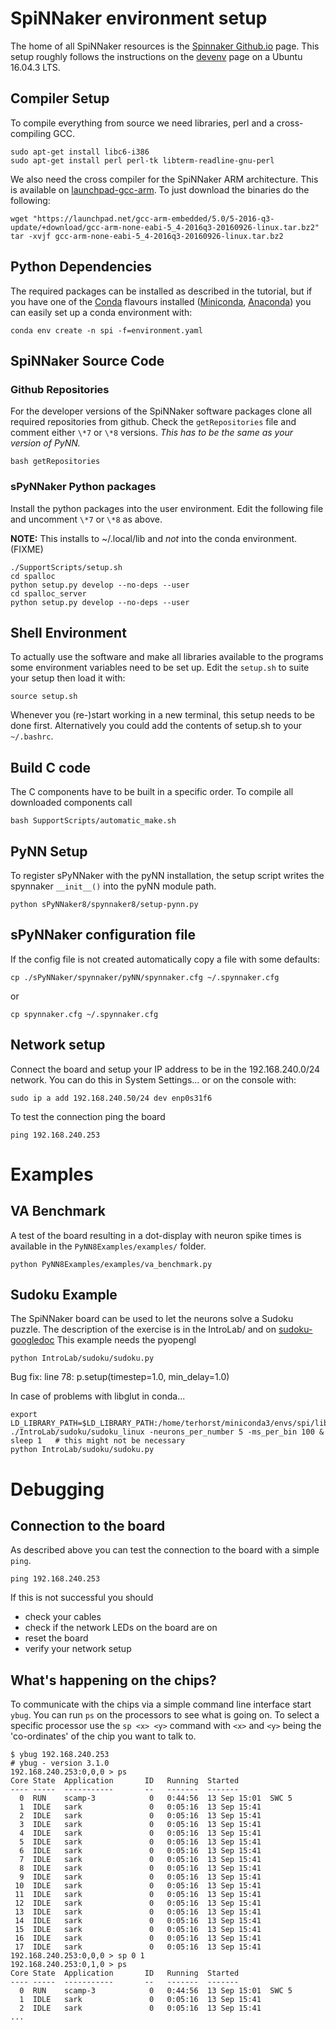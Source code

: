 
# SpiNNaker environment setup

   The home of all SpiNNaker resources is the [Spinnaker Github.io] page.  This
   setup roughly follows the instructions on the [devenv] page on a Ubuntu
   16.04.3 LTS.

   [Spinnaker Github.io]: http://spinnakermanchester.github.io/
   [devenv]: http://spinnakermanchester.github.io/development/devenv.html

## Compiler Setup

   To compile everything from source we need libraries, perl and a
   cross-compiling GCC.

    sudo apt-get install libc6-i386
    sudo apt-get install perl perl-tk libterm-readline-gnu-perl

   We also need the cross compiler for the SpiNNaker ARM architecture. This is
   available on [launchpad-gcc-arm]. To just download the binaries do the
   following:

    wget "https://launchpad.net/gcc-arm-embedded/5.0/5-2016-q3-update/+download/gcc-arm-none-eabi-5_4-2016q3-20160926-linux.tar.bz2"
    tar -xvjf gcc-arm-none-eabi-5_4-2016q3-20160926-linux.tar.bz2

   [launchpad-gcc-arm]: https://launchpad.net/~team-gcc-arm-embedded/+archive/ubuntu/ppa

## Python Dependencies

   The required packages can be installed as described in the tutorial, but if
   you have one of the [Conda] flavours installed ([Miniconda], [Anaconda]) you
   can easily set up a conda environment with:

    conda env create -n spi -f=environment.yaml

   [Conda]: https://conda.io/
   [Miniconda]: https://conda.io/miniconda.html
   [Anaconda]: https://anaconda.org/


## SpiNNaker Source Code

### Github Repositories

   For the developer versions of the SpiNNaker software packages clone all
   required repositories from github. Check the `getRepositories` file and
   comment either `\*7` or `\*8` versions. *This has to be the same as your
   version of PyNN.*

    bash getRepositories


### sPyNNaker Python packages

   Install the python packages into the user environment.
   Edit the following file and uncomment `\*7` or `\*8` as above.

   **NOTE:** This installs to ~/.local/lib and *not* into the conda environment. (FIXME)

    ./SupportScripts/setup.sh
    cd spalloc
    python setup.py develop --no-deps --user
    cd spalloc_server
    python setup.py develop --no-deps --user


## Shell Environment

   To actually use the software and make all libraries available to the
   programs some environment variables need to be set up. Edit the `setup.sh`
   to suite your setup then load it with:

    source setup.sh

   Whenever you (re-)start working in a new terminal, this setup needs to be
   done first. Alternatively you could add the contents of setup.sh to your
   `~/.bashrc`.


## Build C code

   The C components have to be built in a specific order. To compile all
   downloaded components call

    bash SupportScripts/automatic_make.sh


## PyNN Setup

   To register sPyNNaker with the pyNN installation, the setup script writes
   the spynnaker `__init__()` into the pyNN module path.

    python sPyNNaker8/spynnaker8/setup-pynn.py


## sPyNNaker configuration file

   If the config file is not created automatically copy a file with some defaults:

    cp ./sPyNNaker/spynnaker/pyNN/spynnaker.cfg ~/.spynnaker.cfg 

   or

    cp spynnaker.cfg ~/.spynnaker.cfg


## Network setup


   Connect the board and setup your IP address to be in the 192.168.240.0/24
   network. You can do this in System Settings... or on the console with:

    sudo ip a add 192.168.240.50/24 dev enp0s31f6

   To test the connection ping the board

    ping 192.168.240.253



# Examples

## VA Benchmark

   A test of the board resulting in a dot-display with neuron spike times is
   available in the `PyNN8Examples/examples/` folder.

    python PyNN8Examples/examples/va_benchmark.py

## Sudoku Example

   The SpiNNaker board can be used to let the neurons solve a Sudoku puzzle.
   The description of the exercise is in the IntroLab/ and on [sudoku-googledoc]
   This example needs the pyopengl

    python IntroLab/sudoku/sudoku.py 

   Bug fix:
    line 78: p.setup(timestep=1.0, min_delay=1.0)

   In case of problems with libglut in conda...

    export LD_LIBRARY_PATH=$LD_LIBRARY_PATH:/home/terhorst/miniconda3/envs/spi/lib/
    ./IntroLab/sudoku/sudoku_linux -neurons_per_number 5 -ms_per_bin 100 &
    sleep 1   # this might not be necessary
    python IntroLab/sudoku/sudoku.py

   [sudoku-googledoc]: https://docs.google.com/document/d/1yfjEShsG0gvnGBnkCrEjNHtPJbb6Ff8bX3pKl78KiJ4

# Debugging

## Connection to the board

   As described above you can test the connection to the board with a simple `ping`.

    ping 192.168.240.253

   If this is not successful you should

   * check your cables
   * check if the network LEDs on the board are on
   * reset the board
   * verify your network setup


## What's happening on the chips?


   To communicate with the chips via a simple command line interface start
   `ybug`.  You can run `ps` on the processors to see what is going on. To
   select a specific processor use the `sp <x> <y>` command with `<x>` and
   `<y>` being the 'co-ordinates' of the chip you want to talk to.

    $ ybug 192.168.240.253
    # ybug - version 3.1.0
    192.168.240.253:0,0,0 > ps
    Core State  Application       ID   Running  Started
    ---- -----  -----------       --   -------  -------
      0  RUN    scamp-3            0   0:44:56  13 Sep 15:01  SWC 5
      1  IDLE   sark               0   0:05:16  13 Sep 15:41 
      2  IDLE   sark               0   0:05:16  13 Sep 15:41 
      3  IDLE   sark               0   0:05:16  13 Sep 15:41 
      4  IDLE   sark               0   0:05:16  13 Sep 15:41 
      5  IDLE   sark               0   0:05:16  13 Sep 15:41 
      6  IDLE   sark               0   0:05:16  13 Sep 15:41 
      7  IDLE   sark               0   0:05:16  13 Sep 15:41 
      8  IDLE   sark               0   0:05:16  13 Sep 15:41 
      9  IDLE   sark               0   0:05:16  13 Sep 15:41 
     10  IDLE   sark               0   0:05:16  13 Sep 15:41 
     11  IDLE   sark               0   0:05:16  13 Sep 15:41 
     12  IDLE   sark               0   0:05:16  13 Sep 15:41 
     13  IDLE   sark               0   0:05:16  13 Sep 15:41 
     14  IDLE   sark               0   0:05:16  13 Sep 15:41 
     15  IDLE   sark               0   0:05:16  13 Sep 15:41 
     16  IDLE   sark               0   0:05:16  13 Sep 15:41 
     17  IDLE   sark               0   0:05:16  13 Sep 15:41 
    192.168.240.253:0,0,0 > sp 0 1
    192.168.240.253:0,1,0 > ps
    Core State  Application       ID   Running  Started
    ---- -----  -----------       --   -------  -------
      0  RUN    scamp-3            0   0:44:56  13 Sep 15:01  SWC 5
      1  IDLE   sark               0   0:05:16  13 Sep 15:41 
      2  IDLE   sark               0   0:05:16  13 Sep 15:41 
    ...
